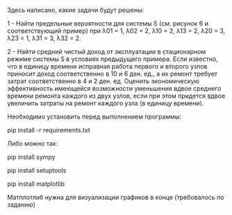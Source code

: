 Здесь написано, какие задачи будут решены:

1 - Найти предельные вероятности для системы S (см. рисунок 6 и соответствующий пример) при λ01 = 1, λ02 = 2, λ10 = 2, λ13 = 2, λ20 = 3, λ23 = 1, λ31 = 3, λ32 = 2.

2 - Найти средний чистый доход от эксплуатации в стационарном режиме системы S в условиях предыдущего примера. Если известно, что в единицу времени исправная работа первого и второго узлов приносит доход соответственно в 10 и 6 ден. ед., а их ремонт требует затрат соответственно в 4 и 2 ден. ед. Оценить экономическую эффективность имеющейся возможности уменьшения вдвое среднего времени ремонта каждого из двух узлов, если при этом придется вдвое увеличить затраты на ремонт каждого узла (в единицу времени).

Необходимо установить перед выполнением программы:

pip install -r requirements.txt

Либо можно так:

pip install sympy

pip install setuptools

pip install matplotlib

Матплотлиб нужна для визуализации графиков в конце (требовалось по заданию)
